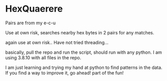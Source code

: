 ﻿# HexQuaerere
Pairs are from my e-c-u 
 
Use at own risk, searches nearby hex bytes in 2 pairs for any matches. 

again use at own risk..
Have not tried threading...


basically, pull the repo and run the script, should run with any python. I am using 3.8.10 with all files in the repo. 

I am just learning and trying my hand at python to find patterns in the data.
If you find a way to improve it, go ahead! part of the fun!
